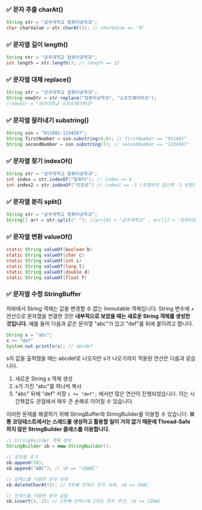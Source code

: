 ### ✅ 문자 추출 charAt()
```Java
String str = "공주대학교 컴퓨터공학과";
char charValue = str.charAt(3); // charValue == '학'
```
### ✅ 문자열 길이 length()
```Java
String str = "공주대학교 컴퓨터공학과";
int length = str.length(); // length == 12
```
### ✅ 문자열 대체 replace()
```Java
String str = "공주대학교 컴퓨터공학과";
String newStr = str.replace("컴퓨터공학과", "소프트웨어학과");
//newStr = "공주대학교 소프트웨어학과"
```
### ✅ 문자열 잘라내기 substring()
```Java
String ssn = "011001-1234567";
String firstNumber = ssn.substring(0,6); // firstNumber == "011001"
String secondNumber = ssn.substring(7); // secondNumber == "1234567"
```
### ✅ 문자열 찾기 indexOf()
```Java
String str = "공주대학교 컴퓨터공학과";
int index = str.indexOf("컴퓨터"); // index == 6
int index2 = str.indexOf("이진성") // index2 == -1 (포함하지 않으면 -1 반환)
```
### ✅ 문자열 분리 split()
```Java
String str = "공주대학교 컴퓨터공학과";
String[] arr = str.split(" "); //arr[0] = "공주대학교" , arr[1] = "컴퓨터공학과"
```
### ✅ 문자열 변환 valueOf()
```Java
static String valueOf(boolean b)
static String valueOf(char c)
static String valueOf(int i)
static String valueOf(long l)
static String valueOf(double d)
static String valueOf(float f)
```
### ✅ 문자열 수정 StringBuffer
자바에서 String 객체는 값을 변경할 수 없는 Immutable 객체입니다. String 변수에 + 연산으로 문자열을 연결한 것은 **내부적으로 보았을 때는 새로운 String 객체를 생성한 것입니다.** 
예를 들어 다음과 같은 문자열 "abc"가 있고 "def"를 뒤에 붙이려고 합니다.
```Java
String s = "abc";
s += "def"
System.out.println(s); // abcdef
```
s의 값을 출력했을 때는 abcdef로 나오지만 s가 나오기까지 적용된 연산은 다음과 같습니다.
1. 새로운 String s 객체 생성
2. s가 가진 "abc"를 하나씩 복사
3. "abc" 뒤에 "def" 저장
`s += "def";` 에서만 많은 연산이 진행되었습니다. 이는 시간복잡도 관점에서 매우 큰 손해로 이어질 수 있습니다.

이러한 문제를 해결하기 위해 StringBuffer와 StringBuilder를 이용할 수 있습니다. **보통 코딩테스트에서는 스레드를 생성하고 활용할 일이 거의 없기 때문에 Thread-Safe 하지 않은 StringBuilder 클래스를 이용합니다.**
```Java
// StringBuilder 객체 생성
StringBuilder sb = new StringBuilder();

// 문자열 추가
sb.append(10);
sb.append("ABC"); // sb == "10ABC"

// 인덱스를 이용한 문자 삭제
sb.deleteCharAt(3); // 3번째 인덱스 문자 삭제, sb == 10AC

// 인덱스를 이용한 문자 삽입
sb.insert(1, 2); // 1번째 인덱스에 2라는 문자 추가, sb == 120AC
```
